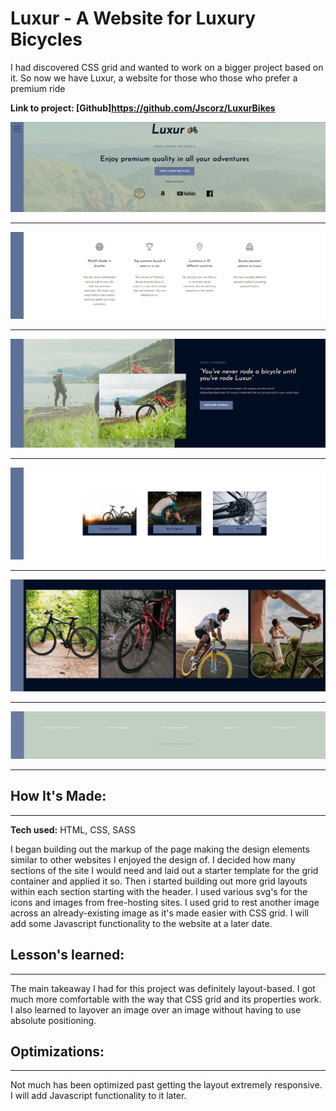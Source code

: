 # Luxur - A Website for Luxury Bicycles

I had discovered CSS grid and wanted to work on a bigger project based on it. So now we have Luxur, a website for those who those who prefer a premium ride

**Link to project: [Github]https://github.com/Jscorz/LuxurBikes**

<!-- <img src="/images/MOL-screenshot.png">
![alt text](https://github.com/Jscorz/MethodOfLociSim/blob/MOL-screenshot.png?raw=true) -->

![luxur](luxur1.png)

---

![luxur2](luxur2.png)

---

![luxur3](luxur3.png)

---

![luxur4](luxur4.png)

---

![luxur5](luxur5.png)

---

![luxur6](luxur7.png)

---

## **How It's Made:**

---

**Tech used:** HTML, CSS, SASS

I began building out the markup of the page making the design elements similar to other websites I enjoyed the design of. I decided how many sections of the site I would need and laid out a starter template for the grid container and applied it so. Then i started building out more grid layouts within each section starting with the header. I used various svg's for the icons and images from free-hosting sites. I used grid to rest another image across an already-existing image as it's made easier with CSS grid. I will add some Javascript functionality to the website at a later date.

## **Lesson's learned:**

---

The main takeaway I had for this project was definitely layout-based. I got much more comfortable with the way that CSS grid and its properties work. I also learned to layover an image over an image without having to use absolute positioning.

## **Optimizations:**

---

Not much has been optimized past getting the layout extremely responsive. I will add Javascript functionality to it later.
